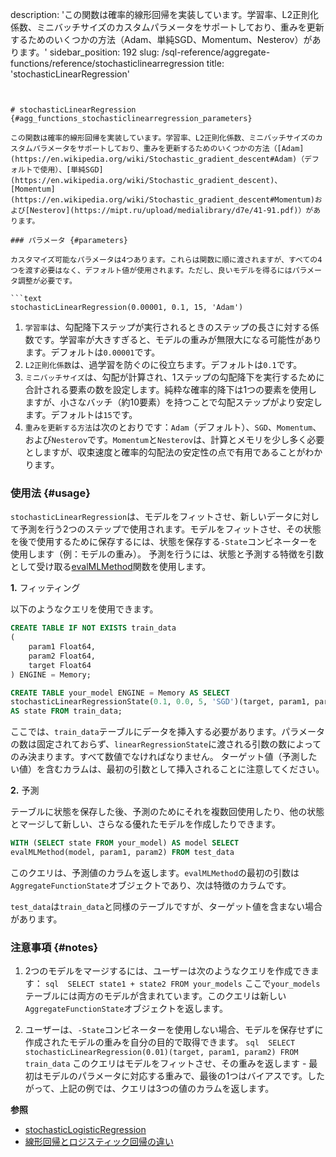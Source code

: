 description: 'この関数は確率的線形回帰を実装しています。学習率、L2正則化係数、ミニバッチサイズのカスタムパラメータをサポートしており、重みを更新するためのいくつかの方法（Adam、単純SGD、Momentum、Nesterov）があります。'
sidebar_position: 192
slug: /sql-reference/aggregate-functions/reference/stochasticlinearregression
title: 'stochasticLinearRegression'
```


# stochasticLinearRegression {#agg_functions_stochasticlinearregression_parameters}

この関数は確率的線形回帰を実装しています。学習率、L2正則化係数、ミニバッチサイズのカスタムパラメータをサポートしており、重みを更新するためのいくつかの方法（[Adam](https://en.wikipedia.org/wiki/Stochastic_gradient_descent#Adam)（デフォルトで使用）、[単純SGD](https://en.wikipedia.org/wiki/Stochastic_gradient_descent)、[Momentum](https://en.wikipedia.org/wiki/Stochastic_gradient_descent#Momentum)および[Nesterov](https://mipt.ru/upload/medialibrary/d7e/41-91.pdf)）があります。

### パラメータ {#parameters}

カスタマイズ可能なパラメータは4つあります。これらは関数に順に渡されますが、すべての4つを渡す必要はなく、デフォルト値が使用されます。ただし、良いモデルを得るにはパラメータ調整が必要です。

```text
stochasticLinearRegression(0.00001, 0.1, 15, 'Adam')
```

1.  `学習率`は、勾配降下ステップが実行されるときのステップの長さに対する係数です。学習率が大きすぎると、モデルの重みが無限大になる可能性があります。デフォルトは`0.00001`です。
2.  `L2正則化係数`は、過学習を防ぐのに役立ちます。デフォルトは`0.1`です。
3.  `ミニバッチサイズ`は、勾配が計算され、1ステップの勾配降下を実行するために合計される要素の数を設定します。純粋な確率的降下は1つの要素を使用しますが、小さなバッチ（約10要素）を持つことで勾配ステップがより安定します。デフォルトは`15`です。
4.  `重みを更新する方法`は次のとおりです：`Adam`（デフォルト）、`SGD`、`Momentum`、および`Nesterov`です。`Momentum`と`Nesterov`は、計算とメモリを少し多く必要としますが、収束速度と確率的勾配法の安定性の点で有用であることがわかります。

### 使用法 {#usage}

`stochasticLinearRegression`は、モデルをフィットさせ、新しいデータに対して予測を行う2つのステップで使用されます。モデルをフィットさせ、その状態を後で使用するために保存するには、状態を保存する`-State`コンビネーターを使用します（例：モデルの重み）。
予測を行うには、状態と予測する特徴を引数として受け取る[evalMLMethod](/sql-reference/functions/machine-learning-functions#evalmlmethod)関数を使用します。

<a name="stochasticlinearregression-usage-fitting"></a>

**1.** フィッティング

以下のようなクエリを使用できます。

```sql
CREATE TABLE IF NOT EXISTS train_data
(
    param1 Float64,
    param2 Float64,
    target Float64
) ENGINE = Memory;

CREATE TABLE your_model ENGINE = Memory AS SELECT
stochasticLinearRegressionState(0.1, 0.0, 5, 'SGD')(target, param1, param2)
AS state FROM train_data;
```

ここでは、`train_data`テーブルにデータを挿入する必要があります。パラメータの数は固定されておらず、`linearRegressionState`に渡される引数の数によってのみ決まります。すべて数値でなければなりません。
ターゲット値（予測したい値）を含むカラムは、最初の引数として挿入されることに注意してください。

**2.** 予測

テーブルに状態を保存した後、予測のためにそれを複数回使用したり、他の状態とマージして新しい、さらなる優れたモデルを作成したりできます。

```sql
WITH (SELECT state FROM your_model) AS model SELECT
evalMLMethod(model, param1, param2) FROM test_data
```

このクエリは、予測値のカラムを返します。`evalMLMethod`の最初の引数は`AggregateFunctionState`オブジェクトであり、次は特徴のカラムです。

`test_data`は`train_data`と同様のテーブルですが、ターゲット値を含まない場合があります。

### 注意事項 {#notes}

1.  2つのモデルをマージするには、ユーザーは次のようなクエリを作成できます：
    `sql  SELECT state1 + state2 FROM your_models`
    ここで`your_models`テーブルには両方のモデルが含まれています。このクエリは新しい`AggregateFunctionState`オブジェクトを返します。

2.  ユーザーは、`-State`コンビネーターを使用しない場合、モデルを保存せずに作成されたモデルの重みを自分の目的で取得できます。
    `sql  SELECT stochasticLinearRegression(0.01)(target, param1, param2) FROM train_data`
    このクエリはモデルをフィットさせ、その重みを返します - 最初はモデルのパラメータに対応する重みで、最後の1つはバイアスです。したがって、上記の例では、クエリは3つの値のカラムを返します。

**参照**

- [stochasticLogisticRegression](/sql-reference/aggregate-functions/reference/stochasticlogisticregression)
- [線形回帰とロジスティック回帰の違い](https://stackoverflow.com/questions/12146914/what-is-the-difference-between-linear-regression-and-logistic-regression)
